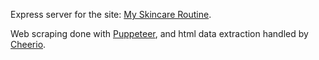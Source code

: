 Express server for the site: [My Skincare Routine](https://my-skincare-routine.vercel.app/). 

Web scraping done with [Puppeteer](https://pptr.dev/), and html data extraction handled by [Cheerio](https://cheerio.js.org/). 

